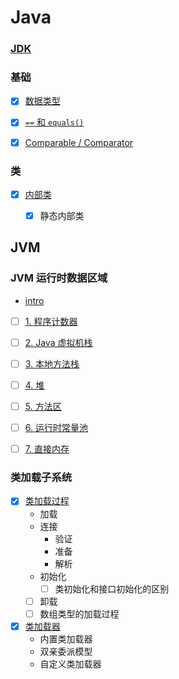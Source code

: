 # Java

### [JDK](/docs/Java/JDK.md)

### 基础

- [x] [数据类型](/docs/Java/基础/数据类型.md)

- [x] [`==` 和 `equals()`](/docs/Java/基础/==和equals().md)

- [x] [Comparable / Comparator](/docs/Java/基础/Comparable_Comparator.md)


### 类

- [x] [内部类](/docs/Java/类/内部类.md)
    - [x] 静态内部类



## JVM

### JVM 运行时数据区域

- [intro](/docs/Java/JVM/JVM运行时数据区域/README.md)

- [ ] [1. 程序计数器]()

- [ ] [2. Java 虚拟机栈]()

- [ ] [3. 本地方法栈]()

- [ ] [4. 堆]()

- [ ] [5. 方法区]()

- [ ] [6. 运行时常量池]()

- [ ] [7. 直接内存]()



### 类加载子系统

- [x] [类加载过程](/docs/Java/JVM/类加载子系统/类加载过程.md)
    - 加载
    - 连接
        - 验证
        - 准备
        - 解析
    - 初始化
        - [ ] 类初始化和接口初始化的区别
    - [ ] 卸载
    - [ ] 数组类型的加载过程

- [x] [类加载器](/docs/Java/JVM/类加载子系统/类加载器.md)
    - 内置类加载器
    - 双亲委派模型
    - 自定义类加载器